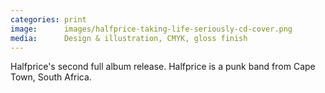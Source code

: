 ```yaml
---
categories: print
image:      images/halfprice-taking-life-seriously-cd-cover.png
media:      Design & illustration, CMYK, gloss finish
---
```

Halfprice's second full album release. Halfprice is a punk band from Cape Town,
South Africa.
